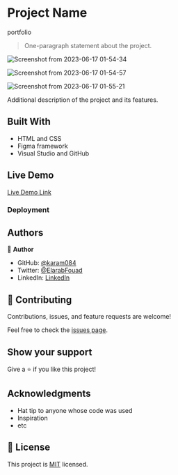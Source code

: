 
# Project Name

portfolio 

> One-paragraph statement about the project.

![Screenshot from 2023-06-17 01-54-34](https://github.com/karam084/portfolio/assets/77942746/3c081f4a-789d-42d6-83bc-3ba7b9fdbbdd)


![Screenshot from 2023-06-17 01-54-57](https://github.com/karam084/portfolio/assets/77942746/b9bf51cc-e050-44df-823c-78177c07c394)


![Screenshot from 2023-06-17 01-55-21](https://github.com/karam084/portfolio/assets/77942746/94081822-a999-4e36-afb3-1e74d0e9957a)


Additional description of the project and its features.

## Built With

- HTML and CSS
- Figma framework
- Visual Studio and GitHub

## Live Demo

[Live Demo Link]( https://karam084.github.io/portfolio/)

### Deployment

## Authors

👤 **Author**

- GitHub: [@karam084](https://github.com/karam084)
- Twitter: [@ElarabFouad](https://twitter.com/ElarabFouad)
- LinkedIn: [LinkedIn](https://www.linkedin.com/in/karam-fouad-179830214/)

## 🤝 Contributing

Contributions, issues, and feature requests are welcome!

Feel free to check the [issues page](../../issues/).

## Show your support

Give a ⭐️ if you like this project!

## Acknowledgments

- Hat tip to anyone whose code was used
- Inspiration
- etc

## 📝 License

This project is [MIT](./MIT.md) licensed.
